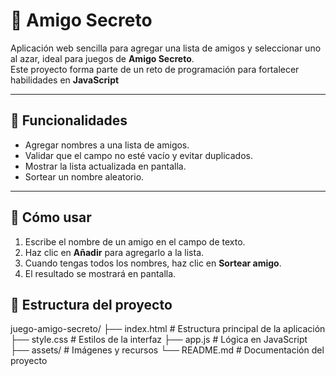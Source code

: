 # 🎁 Amigo Secreto

Aplicación web sencilla para agregar una lista de amigos y seleccionar uno al azar, ideal para juegos de **Amigo Secreto**.  
Este proyecto forma parte de un reto de programación para fortalecer habilidades en **JavaScript**

---

## 📌 Funcionalidades
- Agregar nombres a una lista de amigos.
- Validar que el campo no esté vacío y evitar duplicados.
- Mostrar la lista actualizada en pantalla.
- Sortear un nombre aleatorio.

---

## 🚀 Cómo usar
1. Escribe el nombre de un amigo en el campo de texto.
2. Haz clic en **Añadir** para agregarlo a la lista.
3. Cuando tengas todos los nombres, haz clic en **Sortear amigo**.
4. El resultado se mostrará en pantalla.

## 📂 Estructura del proyecto
juego-amigo-secreto/
├── index.html # Estructura principal de la aplicación
├── style.css # Estilos de la interfaz
├── app.js # Lógica en JavaScript
├── assets/ # Imágenes y recursos
└── README.md # Documentación del proyecto


